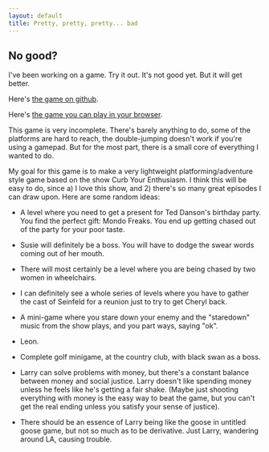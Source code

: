 ```yaml
---
layout: default
title: Pretty, pretty, pretty... bad
---
```


## No good?

I've been working on a game. Try it out. It's not good yet. But it will get better.

Here's [the game on github][curb-github].

Here's [the game you can play in your browser][curb-live].

This game is very incomplete. There's barely anything to do, some of the platforms are hard to reach, the double-jumping doesn't work if you're using a gamepad. But for the most part, there is a small core of everything I wanted to do.

My goal for this game is to make a very lightweight platforming/adventure style game based on the show Curb Your Enthusiasm. I think this will be easy to do, since a) I love this show, and 2) there's so many great episodes I can draw upon. Here are some random ideas:

- A level where you need to get a present for Ted Danson's birthday party. You find the perfect gift: Mondo Freaks. You end up getting chased out of the party for your poor taste.

- Susie will definitely be a boss. You will have to dodge the swear words coming out of her mouth.

- There will most certainly be a level where you are being chased by two women in wheelchairs.

- I can definitely see a whole series of levels where you have to gather the cast of Seinfeld for a reunion just to try to get Cheryl back.

- A mini-game where you stare down your enemy and the "staredown" music from the show plays, and you part ways, saying "ok".

- Leon.

- Complete golf minigame, at the country club, with black swan as a boss.

- Larry can solve problems with money, but there's a constant balance between money and social justice. Larry doesn't like spending money unless he feels like he's getting a fair shake. (Maybe just shooting everything with money is the easy way to beat the game, but you can't get the real ending unless you satisfy your sense of justice).

- There should be an essence of Larry being like the goose in untitled goose game, but not so much as to be derivative. Just Larry, wandering around LA, causing trouble.


[curb-github]: https://github.com/kpmcguire/curb-game
[curb-live]: https://curb-your-javascript.netlify.app/

